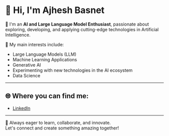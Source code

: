 # 👋 Hi, I'm Ajhesh Basnet

🚀 I'm an **AI and Large Language Model Enthusiast**, passionate about exploring, developing, and applying cutting-edge technologies in Artificial Intelligence.

🌟 My main interests include:
- Large Language Models (LLM)
- Machine Learning Applications
- Generative AI
- Experimenting with new technologies in the AI ecosystem
- Data Science

---

## 🌐 Where you can find me:

- [LinkedIn](https://[https://www.linkedin.com/in/ajhesh-basnet-656564291/]) 

---

🚀 Always eager to learn, collaborate, and innovate.  
Let's connect and create something amazing together! 
